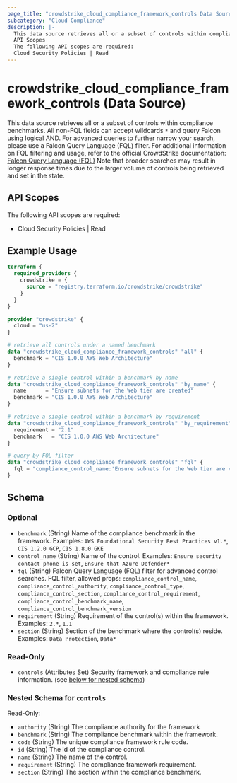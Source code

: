 ```yaml
---
page_title: "crowdstrike_cloud_compliance_framework_controls Data Source - crowdstrike"
subcategory: "Cloud Compliance"
description: |-
  This data source retrieves all or a subset of controls within compliance benchmarks. All non-FQL fields can accept wildcards * and query Falcon using logical AND. For advanced queries to further narrow your search, please use a Falcon Query Language (FQL) filter. For additional information on FQL filtering and usage, refer to the official CrowdStrike documentation: Falcon Query Language (FQL) https://falcon.crowdstrike.com/documentation/page/d3c84a1b/falcon-query-language-fql Note that broader searches may result in longer response times due to the larger volume of controls being retrieved and set in the state.
  API Scopes
  The following API scopes are required:
  Cloud Security Policies | Read
---
```


# crowdstrike_cloud_compliance_framework_controls (Data Source)

This data source retrieves all or a subset of controls within compliance benchmarks. All non-FQL fields can accept wildcards `*` and query Falcon using logical AND. For advanced queries to further narrow your search, please use a Falcon Query Language (FQL) filter. For additional information on FQL filtering and usage, refer to the official CrowdStrike documentation: [Falcon Query Language (FQL)](https://falcon.crowdstrike.com/documentation/page/d3c84a1b/falcon-query-language-fql) Note that broader searches may result in longer response times due to the larger volume of controls being retrieved and set in the state.

## API Scopes

The following API scopes are required:

- Cloud Security Policies | Read


## Example Usage

```terraform
terraform {
  required_providers {
    crowdstrike = {
      source = "registry.terraform.io/crowdstrike/crowdstrike"
    }
  }
}

provider "crowdstrike" {
  cloud = "us-2"
}

# retrieve all controls under a named benchmark
data "crowdstrike_cloud_compliance_framework_controls" "all" {
  benchmark = "CIS 1.0.0 AWS Web Architecture"
}

# retrieve a single control within a benchmark by name
data "crowdstrike_cloud_compliance_framework_controls" "by_name" {
  name      = "Ensure subnets for the Web tier are created"
  benchmark = "CIS 1.0.0 AWS Web Architecture"
}

# retrieve a single control within a benchmark by requirement
data "crowdstrike_cloud_compliance_framework_controls" "by_requirement" {
  requirement = "2.1"
  benchmark   = "CIS 1.0.0 AWS Web Architecture"
}

# query by FQL filter
data "crowdstrike_cloud_compliance_framework_controls" "fql" {
  fql = "compliance_control_name:'Ensure subnets for the Web tier are created'"
}
```

<!-- schema generated by tfplugindocs -->
## Schema

### Optional

- `benchmark` (String) Name of the compliance benchmark in the framework. Examples: `AWS Foundational Security Best Practices v1.*`, `CIS 1.2.0 GCP`, `CIS 1.8.0 GKE`
- `control_name` (String) Name of the control. Examples: `Ensure security contact phone is set`, `Ensure that Azure Defender*`
- `fql` (String) Falcon Query Language (FQL) filter for advanced control searches. FQL filter, allowed props: `compliance_control_name`, `compliance_control_authority`, `compliance_control_type`, `compliance_control_section`, `compliance_control_requirement`, `compliance_control_benchmark_name`, `compliance_control_benchmark_version`
- `requirement` (String) Requirement of the control(s) within the framework. Examples: `2.*`, `1.1`
- `section` (String) Section of the benchmark where the control(s) reside. Examples: `Data Protection`, `Data*`

### Read-Only

- `controls` (Attributes Set) Security framework and compliance rule information. (see [below for nested schema](#nestedatt--controls))

<a id="nestedatt--controls"></a>
### Nested Schema for `controls`

Read-Only:

- `authority` (String) The compliance authority for the framework
- `benchmark` (String) The compliance benchmark within the framework.
- `code` (String) The unique compliance framework rule code.
- `id` (String) The id of the compliance control.
- `name` (String) The name of the control.
- `requirement` (String) The compliance framework requirement.
- `section` (String) The section within the compliance benchmark.
